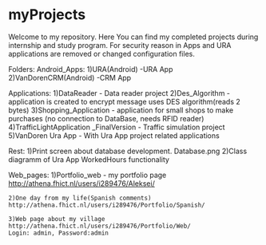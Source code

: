 myProjects
=======
Welcome to my repository. Here You can find my completed projects during internship and study program.
For security reason in Apps and URA applications are removed or changed configuration files.

Folders:
Android_Apps:
	1)URA(Android) -URA App
	2)VanDorenCRM(Android) -CRM App

Applications:
	1)DataReader - Data reader project
	2)Des_Algorithm - application is created to encrypt message uses DES algorithm(reads 2 bytes)
	3)Shopping_Application - application for small shops to make purchases (no connection to DataBase, needs RFID reader)
	4)TrafficLightApplication _FinalVersion - Traffic simulation project
	5)VanDoren Ura App - With Ura App project related applications

Rest:
	1)Print screen about database development.
	Database.png
	2)Class diagramm of Ura App WorkedHours functionality
	
Web_pages:
	1)Portfolio_web - my portfolio page
	http://athena.fhict.nl/users/i289476/Aleksei/

	2)One day from my life(Spanish comments)  
	http://athena.fhict.nl/users/i289476/Portfolio/Spanish/

	3)Web page about my village
	http://athena.fhict.nl/users/i289476/Portfolio/Web/
	Login: admin, Password:admin



	
